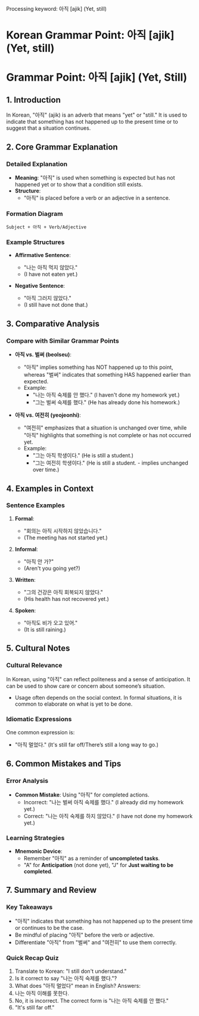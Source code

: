 Processing keyword: 아직 [ajik] (Yet, still)
# Korean Grammar Point: 아직 [ajik] (Yet, still)
# Grammar Point: 아직 [ajik] (Yet, Still)
## 1. Introduction
In Korean, "아직" (ajik) is an adverb that means "yet" or "still." It is used to indicate that something has not happened up to the present time or to suggest that a situation continues. 
## 2. Core Grammar Explanation
### Detailed Explanation
- **Meaning**: "아직" is used when something is expected but has not happened yet or to show that a condition still exists. 
- **Structure**: 
  - "아직" is placed before a verb or an adjective in a sentence.
  
### Formation Diagram
```plaintext
Subject + 아직 + Verb/Adjective
```
### Example Structures
- **Affirmative Sentence**: 
  - "나는 아직 먹지 않았다." 
  - (I have not eaten yet.)
  
- **Negative Sentence**: 
  - "아직 그러지 않았다."
  - (I still have not done that.)
## 3. Comparative Analysis
### Compare with Similar Grammar Points
- **아직 vs. 벌써 (beolseu)**: 
  - "아직" implies something has NOT happened up to this point, whereas "벌써" indicates that something HAS happened earlier than expected.
  - Example: 
    - "나는 아직 숙제를 안 했다." (I haven't done my homework yet.)
    - "그는 벌써 숙제를 했다." (He has already done his homework.)
    
- **아직 vs. 여전히 (yeojeonhi)**: 
  - "여전히" emphasizes that a situation is unchanged over time, while "아직" highlights that something is not complete or has not occurred yet.
  - Example: 
    - "그는 아직 학생이다." (He is still a student.) 
    - "그는 여전히 학생이다." (He is still a student. - implies unchanged over time.)
## 4. Examples in Context
### Sentence Examples
1. **Formal**: 
   - "회의는 아직 시작하지 않았습니다." 
   - (The meeting has not started yet.)
   
2. **Informal**: 
   - "아직 안 가?" 
   - (Aren't you going yet?)
   
3. **Written**:
   - "그의 건강은 아직 회복되지 않았다." 
   - (His health has not recovered yet.)
   
4. **Spoken**: 
   - "아직도 비가 오고 있어." 
   - (It is still raining.)
## 5. Cultural Notes
### Cultural Relevance
In Korean, using "아직" can reflect politeness and a sense of anticipation. It can be used to show care or concern about someone’s situation.
- Usage often depends on the social context. In formal situations, it is common to elaborate on what is yet to be done.
### Idiomatic Expressions
One common expression is:
- "아직 멀었다." (It's still far off/There’s still a long way to go.)
  
## 6. Common Mistakes and Tips
### Error Analysis
- **Common Mistake**: Using "아직" for completed actions.
  - Incorrect: "나는 벌써 아직 숙제를 했다." (I already did my homework yet.)
  - Correct: "나는 아직 숙제를 하지 않았다." (I have not done my homework yet.)
### Learning Strategies
- **Mnemonic Device**: 
  - Remember "아직" as a reminder of **uncompleted tasks**.
  - "A" for **Anticipation** (not done yet), "J" for **Just waiting to be completed**.
## 7. Summary and Review
### Key Takeaways
- "아직" indicates that something has not happened up to the present time or continues to be the case.
- Be mindful of placing "아직" before the verb or adjective.
- Differentiate "아직" from "벌써" and "여전히" to use them correctly.
### Quick Recap Quiz
1. Translate to Korean: "I still don't understand."
2. Is it correct to say "나는 아직 숙제를 했다."? 
3. What does "아직 멀었다" mean in English? 
Answers:
1. 나는 아직 이해를 못한다.
2. No, it is incorrect. The correct form is "나는 아직 숙제를 안 했다."
3. "It's still far off."
